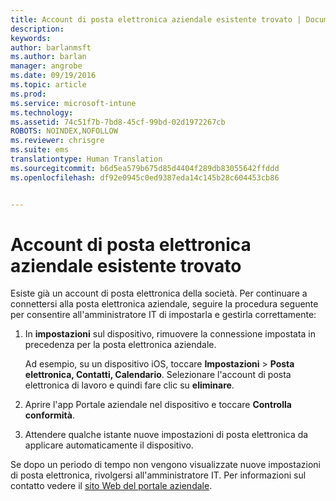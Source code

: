 ```yaml
---
title: Account di posta elettronica aziendale esistente trovato | Documentazione Microsoft
description: 
keywords: 
author: barlanmsft
ms.author: barlan
manager: angrobe
ms.date: 09/19/2016
ms.topic: article
ms.prod: 
ms.service: microsoft-intune
ms.technology: 
ms.assetid: 74c51f7b-7bd8-45cf-99bd-02d1972267cb
ROBOTS: NOINDEX,NOFOLLOW
ms.reviewer: chrisgre
ms.suite: ems
translationtype: Human Translation
ms.sourcegitcommit: b6d5ea579b675d85d4404f289db83055642ffddd
ms.openlocfilehash: df92e0945c0ed9387eda14c145b28c604453cb86


---
```


# <a name="existing-company-email-account-found"></a>Account di posta elettronica aziendale esistente trovato

Esiste già un account di posta elettronica della società. Per continuare a connettersi alla posta elettronica aziendale, seguire la procedura seguente per consentire all'amministratore IT di impostarla e gestirla correttamente:

1.  In **impostazioni** sul dispositivo, rimuovere la connessione impostata in precedenza per la posta elettronica aziendale.

    Ad esempio, su un dispositivo iOS, toccare **Impostazioni** &gt; **Posta elettronica, Contatti, Calendario**. Selezionare l'account di posta elettronica di lavoro e quindi fare clic su **eliminare**.

2.  Aprire l'app Portale aziendale nel dispositivo e toccare **Controlla conformità**.

3.  Attendere qualche istante nuove impostazioni di posta elettronica da applicare automaticamente il dispositivo.

Se dopo un periodo di tempo non vengono visualizzate nuove impostazioni di posta elettronica, rivolgersi all'amministratore IT. Per informazioni sul contatto vedere il [sito Web del portale aziendale](http://portal.manage.microsoft.com).



<!--HONumber=Dec16_HO2-->



